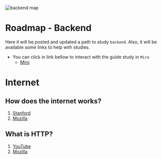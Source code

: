 ![backend map](https://user-images.githubusercontent.com/92264330/144421280-96d1274a-c76b-434e-88d9-e1e7728b481a.jpg)

# Roadmap - Backend

Here it will be posted and updated a path to study `backend`. Also, it will be available some links to help with studies.
  - You can click in link bellow to interact with the guide study in `Miro`
    - [Miro](https://miro.com/app/board/uXjVOdgC0bE=/?invite_link_id=877734252279)

# Internet

## How does the internet works?
1. [Stanford](http://web.stanford.edu/class/msande91si/www-spr04/readings/week1/InternetWhitepaper.htm)
1. [Mozilla](https://developer.mozilla.org/pt-BR/docs/Learn/Common_questions/How_does_the_Internet_work)

## What is HTTP?
1. [YouTube](https://www.youtube.com/watch?v=wW2A5SZ3GkI)
1. [Mozilla](https://developer.mozilla.org/pt-BR/docs/Web/HTTP/Overview)
